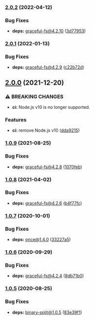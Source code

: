 ### [2.0.2](https://github.com/KenanY/first-line/compare/2.0.1...2.0.2) (2022-04-12)


### Bug Fixes

* **deps:** graceful-fs@4.2.10 ([3d77953](https://github.com/KenanY/first-line/commit/3d77953324c45b835fd5f93920944d6c3fae36db))

### [2.0.1](https://github.com/KenanY/first-line/compare/2.0.0...2.0.1) (2022-01-13)


### Bug Fixes

* **deps:** graceful-fs@4.2.9 ([c22b72d](https://github.com/KenanY/first-line/commit/c22b72dd2823958ac619e059a9d01905dcc594bc))

## [2.0.0](https://github.com/KenanY/first-line/compare/1.0.9...2.0.0) (2021-12-20)


### ⚠ BREAKING CHANGES

* **ci:** Node.js v10 is no longer supported.

### Features

* **ci:** remove Node.js v10 ([dda9215](https://github.com/KenanY/first-line/commit/dda92153fab7a12ddddcee6b81d43e5103f3f5e4))

### [1.0.9](https://github.com/KenanY/first-line/compare/1.0.8...1.0.9) (2021-08-25)


### Bug Fixes

* **deps:** graceful-fs@4.2.8 ([1070feb](https://github.com/KenanY/first-line/commit/1070febace7ee89af0872961079f399dd82d6bfb))

### [1.0.8](https://github.com/KenanY/first-line/compare/1.0.7...1.0.8) (2021-04-02)


### Bug Fixes

* **deps:** graceful-fs@4.2.6 ([b4f77fc](https://github.com/KenanY/first-line/commit/b4f77fc46d371ebe7921a2af96618c288a384cb9))

### [1.0.7](https://github.com/KenanY/first-line/compare/1.0.6...1.0.7) (2020-10-01)


### Bug Fixes

* **deps:** once@1.4.0 ([33227a5](https://github.com/KenanY/first-line/commit/33227a566ba190581b81fb7588d819cef8f6f536))

### [1.0.6](https://github.com/KenanY/first-line/compare/1.0.5...1.0.6) (2020-09-29)


### Bug Fixes

* **deps:** graceful-fs@4.2.4 ([8db71b0](https://github.com/KenanY/first-line/commit/8db71b0b118410bc7e9f8b32528f4068dfc8825b))

### [1.0.5](https://github.com/KenanY/first-line/compare/1.0.4...1.0.5) (2020-08-25)


### Bug Fixes

* **deps:** binary-split@1.0.5 ([83e39f1](https://github.com/KenanY/first-line/commit/83e39f18850b8f313ad7bc0e88dd7476a6d13b77))
